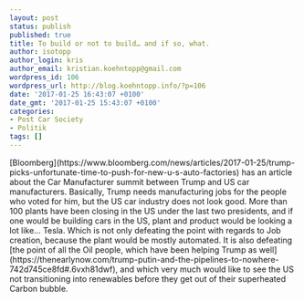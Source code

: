 ```yaml
---
layout: post
status: publish
published: true
title: To build or not to build… and if so, what.
author: isotopp
author_login: kris
author_email: kristian.koehntopp@gmail.com
wordpress_id: 106
wordpress_url: http://blog.koehntopp.info/?p=106
date: '2017-01-25 16:43:07 +0100'
date_gmt: '2017-01-25 15:43:07 +0100'
categories:
- Post Car Society
- Politik
tags: []
---
```

<p>[Bloomberg](https://www.bloomberg.com/news/articles/2017-01-25/trump-picks-unfortunate-time-to-push-for-new-u-s-auto-factories) has an article about the Car Manufacturer summit between Trump and US car manufacturers. Basically, Trump needs manufacturing jobs for the people who voted for him, but the US car industry does not look good. More than 100 plants have been closing in the US under the last two presidents, and if one would be building cars in the US, plant and product would be looking a lot like… Tesla. Which is not only defeating the point with regards to Job creation, because the plant would be mostly automated. It is also defeating [the point of all the Oil people, which have been helping Trump as well](https://thenearlynow.com/trump-putin-and-the-pipelines-to-nowhere-742d745ce8fd#.6vxh81dwf), and which very much would like to see the US not transitioning into renewables before they get out of their superheated Carbon bubble.</p>
